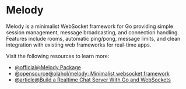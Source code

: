 # Melody

Melody is a minimalist WebSocket framework for Go providing simple session management, message broadcasting, and connection handling. Features include rooms, automatic ping/pong, message limits, and clean integration with existing web frameworks for real-time apps.

Visit the following resources to learn more:

- [@official@Melody Package](https://pkg.go.dev/github.com/olahol/melody)
- [@opensource@olahol/melody: Minimalist websocket framework](https://github.com/olahol/melody)
- [@article@Build a Realtime Chat Server With Go and WebSockets](https://gabrieltanner.org/blog/realtime-chat-go-websockets/)